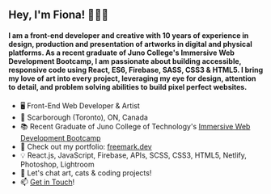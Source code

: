 ## Hey, I'm Fiona! 👩🏻‍💻
#### I am a front-end developer and creative with 10 years of experience in design, production and presentation of artworks in digital and physical platforms. As a recent graduate of Juno College's Immersive Web Development Bootcamp, I am passionate about building accessible, responsive code using React, ES6, Firebase, SASS, CSS3 & HTML5. I bring my love of art into every project, leveraging my eye for design, attention to detail, and problem solving abilities to build pixel perfect websites.

- 🖥 Front-End Web Developer & Artist
- 📍 Scarborough (Toronto), ON, Canada
- 📚 Recent Graduate of Juno College of Technology's <a href="https://junocollege.com/company/">Immersive Web Development Bootcamp</a>
- 🔗 Check out my portfolio: <a href="www.freemark.dev">freemark.dev</a>
- 💡 React.js, JavaScript, Firebase, APIs, SCSS, CSS3, HTML5, Netlify, Photoshop, Lightroom
- 💬 Let's chat art, cats & coding projects!
- 📫 <a href="mailto:fiona.freemark@gmail.com">Get in Touch</a>!
